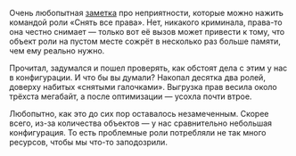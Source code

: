 ﻿Очень любопытная [заметка](https://start1c.blogspot.com/2019/01/blog-post.html) про неприятности, которые можно нажить командой роли «Снять все права». Нет, никакого криминала, права-то она честно снимает — только вот её вызов может привести к тому, что объект роли на пустом месте сожрёт в несколько раз больше памяти, чем ему реально нужно.

Прочитал, задумался и пошел проверять, как обстоят дела с этим у нас в конфигурации. И что бы вы думали? Накопал десятка два ролей, доверху набитых «снятыми галочками». Выгрузка прав весила около трёхста мегабайт, а после оптимизации — усохла почти втрое.

Любопытно, как это до сих пор оставалось незамеченным. Скорее всего, из-за количества объектов — у нас сравнительно небольшая конфигурация. То есть проблемные роли потребляли не так много ресурсов, чтобы мы что-то заподозрили.
